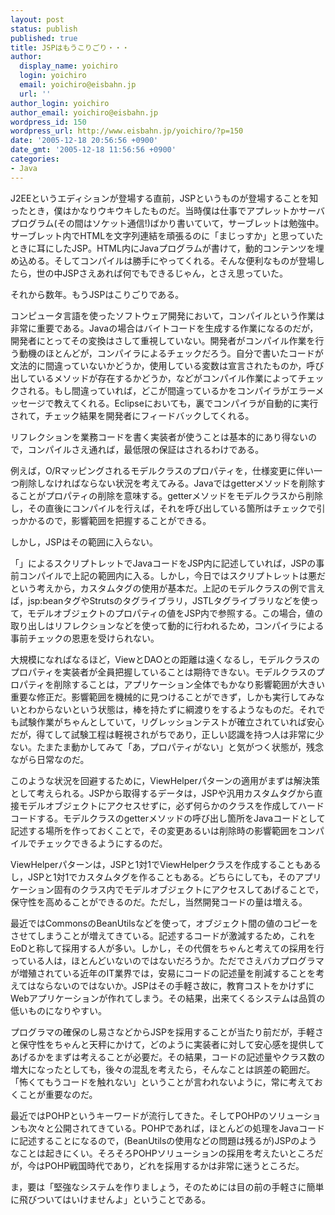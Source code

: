 ```yaml
---
layout: post
status: publish
published: true
title: JSPはもうこりごり・・・
author:
  display_name: yoichiro
  login: yoichiro
  email: yoichiro@eisbahn.jp
  url: ''
author_login: yoichiro
author_email: yoichiro@eisbahn.jp
wordpress_id: 150
wordpress_url: http://www.eisbahn.jp/yoichiro/?p=150
date: '2005-12-18 20:56:56 +0900'
date_gmt: '2005-12-18 11:56:56 +0900'
categories:
- Java
---
```


J2EEというエディションが登場する直前，JSPというものが登場することを知ったとき，僕はかなりウキウキしたものだ。当時僕は仕事でアプレットかサーバプログラム(その間はソケット通信!)ばかり書いていて，サーブレットは勉強中。サーブレット内でHTMLを文字列連結を頑張るのに「まじっすか」と思っていたときに耳にしたJSP。HTML内にJavaプログラムが書けて，動的コンテンツを埋め込める。そしてコンパイルは勝手にやってくれる。そんな便利なものが登場したら，世の中JSPさえあれば何でもできるじゃん，とさえ思っていた。

それから数年。もうJSPはこりごりである。

コンピュータ言語を使ったソフトウェア開発において，コンパイルという作業は非常に重要である。Javaの場合はバイトコードを生成する作業になるのだが，開発者にとってその変換はさして重視していない。開発者がコンパイル作業を行う動機のほとんどが，コンパイラによるチェックだろう。自分で書いたコードが文法的に間違っていないかどうか，使用している変数は宣言されたものか，呼び出しているメソッドが存在するかどうか，などがコンパイル作業によってチェックされる。もし間違っていれば，どこが間違っているかをコンパイラがエラーメッセージで教えてくれる。Eclipseにおいても，裏でコンパイラが自動的に実行されて，チェック結果を開発者にフィードバックしてくれる。

リフレクションを業務コードを書く実装者が使うことは基本的にあり得ないので，コンパイルさえ通れば，最低限の保証はされるわけである。

例えば，O/Rマッピングされるモデルクラスのプロパティを，仕様変更に伴い一つ削除しなければならない状況を考えてみる。Javaではgetterメソッドを削除することがプロパティの削除を意味する。getterメソッドをモデルクラスから削除し，その直後にコンパイルを行えば，それを呼び出している箇所はチェックで引っかかるので，影響範囲を把握することができる。

しかし，JSPはその範囲に入らない。

「」によるスクリプトレットでJavaコードをJSP内に記述していれば，JSPの事前コンパイルで上記の範囲内に入る。しかし，今日ではスクリプトレットは悪だという考えから，カスタムタグの使用が基本だ。上記のモデルクラスの例で言えば，jsp:beanタグやStrutsのタグライブラリ，JSTLタグライブラリなどを使って，モデルオブジェクトのプロパティの値をJSP内で参照する。この場合，値の取り出しはリフレクションなどを使って動的に行われるため，コンパイラによる事前チェックの恩恵を受けられない。

大規模になればなるほど，ViewとDAOとの距離は遠くなるし，モデルクラスのプロパティを実装者が全員把握していることは期待できない。モデルクラスのプロパティを削除することは，アプリケーション全体でもかなり影響範囲が大きい重要な修正だ。影響範囲を機械的に見つけることができず，しかも実行してみないとわからないという状態は，棒を持たずに綱渡りをするようなものだ。それでも試験作業がちゃんとしていて，リグレッションテストが確立されていれば安心だが，得てして試験工程は軽視されがちであり，正しい認識を持つ人は非常に少ない。たまたま動かしてみて「あ，プロパティがない」と気がつく状態が，残念ながら日常なのだ。

このような状況を回避するために，ViewHelperパターンの適用がまずは解決策として考えられる。JSPから取得するデータは，JSPや汎用カスタムタグから直接モデルオブジェクトにアクセスせずに，必ず何らかのクラスを作成してハードコードする。モデルクラスのgetterメソッドの呼び出し箇所をJavaコードとして記述する場所を作っておくことで，その変更あるいは削除時の影響範囲をコンパイルでチェックできるようにするのだ。

ViewHelperパターンは，JSPと1対1でViewHelperクラスを作成することもあるし，JSPと1対1でカスタムタグを作ることもある。どちらにしても，そのアプリケーション固有のクラス内でモデルオブジェクトにアクセスしてあげることで，保守性を高めることができるのだ。ただし，当然開発コードの量は増える。

最近ではCommonsのBeanUtilsなどを使って，オブジェクト間の値のコピーをさせてしまうことが増えてきている。記述するコードが激減するため，これをEoDと称して採用する人が多い。しかし，その代償をちゃんと考えての採用を行っている人は，ほとんどいないのではないだろうか。ただでさえバカプログラマが増殖されている近年のIT業界では，安易にコードの記述量を削減することを考えてはならないのではないか。JSPはその手軽さ故に，教育コストをかけずにWebアプリケーションが作れてしまう。その結果，出来てくるシステムは品質の低いものになりやすい。

プログラマの確保のし易さなどからJSPを採用することが当たり前だが，手軽さと保守性をちゃんと天秤にかけて，どのように実装者に対して安心感を提供してあげるかをまずは考えることが必要だ。その結果，コードの記述量やクラス数の増大になったとしても，後々の混乱を考えたら，そんなことは誤差の範囲だ。「怖くてもうコードを触れない」ということが言われないように，常に考えておくことが重要なのだ。

最近ではPOHPというキーワードが流行してきた。そしてPOHPのソリューションも次々と公開されてきている。POHPであれば，ほとんどの処理をJavaコードに記述することになるので，(BeanUtilsの使用などの問題は残るが)JSPのようなことは起きにくい。そろそろPOHPソリューションの採用を考えたいところだが，今はPOHP戦国時代であり，どれを採用するかは非常に迷うところだ。

ま，要は「堅強なシステムを作りましょう，そのためには目の前の手軽さに簡単に飛びついてはいけませんよ」ということである。
